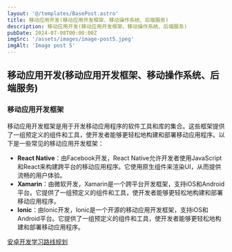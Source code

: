 ```yaml
---
layout: '@/templates/BasePost.astro'
title: 移动应用开发(移动应用开发框架、移动操作系统、后端服务)
description: 移动应用开发(移动应用开发框架、移动操作系统、后端服务)
pubDate: 2024-07-08T00:00:00Z
imgSrc: '/assets/images/image-post5.jpeg'
imgAlt: 'Image post 5'
---
```


## 移动应用开发(移动应用开发框架、移动操作系统、后端服务)

### 移动应用开发框架

移动应用开发框架是用于开发移动应用程序的软件工具和库的集合。这些框架提供了一组预定义的组件和工具，使开发者能够更轻松地构建和部署移动应用程序。以下是一些常见的移动应用开发框架：

- **React Native**：由Facebook开发，React Native允许开发者使用JavaScript和React来构建跨平台的移动应用程序。它使用原生组件来渲染UI，从而提供流畅的用户体验。
- **Xamarin**：由微软开发，Xamarin是一个跨平台开发框架，支持iOS和Android平台。它提供了一组预定义的组件和工具，使开发者能够更轻松地构建和部署移动应用程序。
- **Ionic**：由Ionic开发，Ionic是一个开源的移动应用开发框架，支持iOS和Android平台。它提供了一组预定义的组件和工具，使开发者能够更轻松地构建和部署移动应用程序。

[安卓开发学习路线规划](https://blog.csdn.net/cbwem/article/details/109771331)
